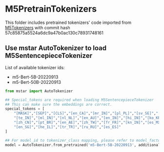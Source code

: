 # M5PretrainTokenizers

This folder includes pretrained tokenizers' code imported from [M5Tokenizers](https://code.amazon.com/packages/M5Tokenizers/blobs/mainline/--/src/m5_tokenizers/tokenizers/m5_sentencepiece_tokenizer.py) with commit hash 57c85875a5524a6dc9a47b0ac130c78931748161

## Use mstar AutoTokenizer to load M5SentencepieceTokenizer
List of available tokenizer ids:
- m5-Bert-5B-20220913
- m5-Bert-50B-20220913

```python
from mstar import AutoTokenizer

## Special_tokens are required when loading M5SentencepieceTokenizer
## This can make sure the embeddings are correct. 
special_tokens = [
    "[MASK]","[SEP]","[CLS]","[en_CA]","[mr_IN]","[pl_PL]","[sv_SE]","[en_US]","[it_IT]","[ta_IN]",
    "[te_IN]","[ml_IN]","[nl_NL]","[en_AU]","[en_IN]","[hi_IN]","[ko_KR]","[de_DE]","[pt_PT]","[ja_JP]",
    "[zh_CN]","[pt_BR]","[en_AE]","[zh_TW]","[fr_FR]","[kn_IN]","[es_MX]","[ar_AE]","[cs_CZ]","[en_GB]",
    "[en_SG]","[he_IL]","[tr_TR]","[ru_RU]","[es_ES]"
]

## For model_id to tokenizer_class mapping, please refer to model_factory.py
model = AutoTokenizer.from_pretrained('m5-Bert-5B-20220913', additional_special_tokens=special_tokens)

```
